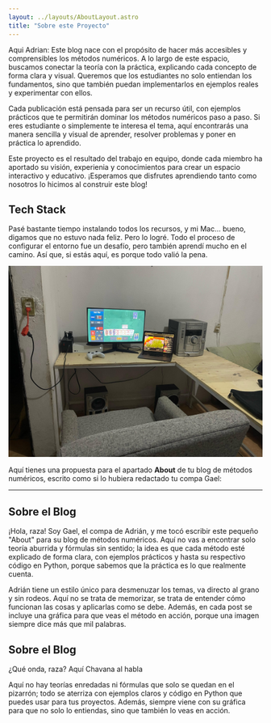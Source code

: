 ```yaml
---
layout: ../layouts/AboutLayout.astro
title: "Sobre este Proyecto"
---
```



Aqui Adrian:
Este blog nace con el propósito de hacer más accesibles y comprensibles los métodos numéricos. A lo largo de este espacio, buscamos conectar la teoría con la práctica, explicando cada concepto de forma clara y visual. Queremos que los estudiantes no solo entiendan los fundamentos, sino que también puedan implementarlos en ejemplos reales y experimentar con ellos.

Cada publicación está pensada para ser un recurso útil, con ejemplos prácticos que te permitirán dominar los métodos numéricos paso a paso. Si eres estudiante o simplemente te interesa el tema, aquí encontrarás una manera sencilla y visual de aprender, resolver problemas y poner en práctica lo aprendido.

Este proyecto es el resultado del trabajo en equipo, donde cada miembro ha aportado su visión, experienia y conocimientos para crear un espacio interactivo y educativo. ¡Esperamos que disfrutes aprendiendo tanto como nosotros lo hicimos al construir este blog!


## Tech Stack

Pasé bastante tiempo instalando todos los recursos, y mi Mac… bueno, digamos que no estuvo nada feliz. Pero lo logré. Todo el proceso de configurar el entorno fue un desafío, pero también aprendí mucho en el camino. Así que, si estás aquí, es porque todo valió la pena.


  ![Texto alternativo](/src/assets/images/EscritorioFoto.jpg)

Aquí tienes una propuesta para el apartado **About** de tu blog de métodos numéricos, escrito como si lo hubiera redactado tu compa Gael:

---

## Sobre el Blog

¡Hola, raza! Soy Gael, el compa de Adrián, y me tocó escribir este pequeño "About" para su blog de métodos numéricos. Aquí no vas a encontrar solo teoría aburrida y fórmulas sin sentido; la idea es que cada método esté explicado de forma clara, con ejemplos prácticos y hasta su respectivo código en Python, porque sabemos que la práctica es lo que realmente cuenta.

Adrián tiene un estilo único para desmenuzar los temas, va directo al grano y sin rodeos. Aquí no se trata de memorizar, se trata de entender cómo funcionan las cosas y aplicarlas como se debe. Además, en cada post se incluye una gráfica para que veas el método en acción, porque una imagen siempre dice más que mil palabras.


## Sobre el Blog

¿Qué onda, raza? Aquí Chavana al habla

 Aquí no hay teorías enredadas ni fórmulas que solo se quedan en el pizarrón; todo se aterriza con ejemplos claros y código en Python que puedes usar para tus proyectos. Además, siempre viene con su gráfica para que no solo lo entiendas, sino que también lo veas en acción.





